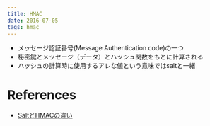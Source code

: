```yaml
---
title: HMAC
date: 2016-07-05
tags: hmac
---
```


+ メッセージ認証番号(Message Authentication code)の一つ
+ 秘密鍵とメッセージ（データ）とハッシュ関数をもとに計算される
+ ハッシュの計算時に使用するアレな値という意味ではsaltと一緒


# References

+ [SaltとHMACの違い](http://qiita.com/y_yoda/items/d586252b740c0c87f932)

